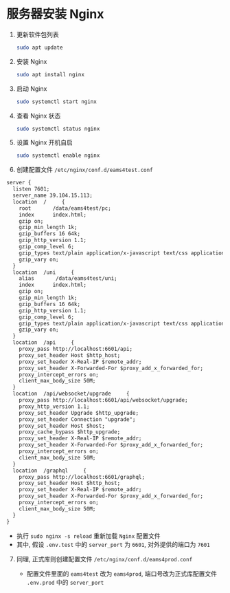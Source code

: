 # 服务器安装 Nginx


1. 更新软件包列表
    ```bash
    sudo apt update
    ```
  
2. 安装 Nginx
    ```bash
    sudo apt install nginx
    ```

3. 启动 Nginx
    ```bash
    sudo systemctl start nginx
    ```

4. 查看 Nginx 状态
    ```bash
    sudo systemctl status nginx
    ```

5. 设置 Nginx 开机自启
    ```bash
    sudo systemctl enable nginx
    ```
  
6.  创建配置文件 `/etc/nginx/conf.d/eams4test.conf`
    
```txt
server {
  listen 7601;
  server_name 39.104.15.113;
  location  /     {
    root       /data/eams4test/pc;
    index      index.html;
    gzip on;
    gzip_min_length 1k;
    gzip_buffers 16 64k;
    gzip_http_version 1.1;
    gzip_comp_level 6;
    gzip_types text/plain application/x-javascript text/css application/xml application/javascript;
    gzip_vary on;
  }
  location  /uni     {
    alias       /data/eams4test/uni;
    index      index.html;
    gzip on;
    gzip_min_length 1k;
    gzip_buffers 16 64k;
    gzip_http_version 1.1;
    gzip_comp_level 6;
    gzip_types text/plain application/x-javascript text/css application/xml application/javascript;
    gzip_vary on;
  }
  location  /api     {
    proxy_pass http://localhost:6601/api;
    proxy_set_header Host $http_host;
    proxy_set_header X-Real-IP $remote_addr;
    proxy_set_header X-Forwarded-For $proxy_add_x_forwarded_for;
    proxy_intercept_errors on;
    client_max_body_size 50M;
  }
  location  /api/websocket/upgrade     {
    proxy_pass http://localhost:6601/api/websocket/upgrade;
	proxy_http_version 1.1;
    proxy_set_header Upgrade $http_upgrade;
    proxy_set_header Connection "upgrade";
    proxy_set_header Host $host;
    proxy_cache_bypass $http_upgrade;
    proxy_set_header X-Real-IP $remote_addr;
    proxy_set_header X-Forwarded-For $proxy_add_x_forwarded_for;
    proxy_intercept_errors on;
    client_max_body_size 50M;
  }
  location  /graphql     {
    proxy_pass http://localhost:6601/graphql;
    proxy_set_header Host $http_host;
    proxy_set_header X-Real-IP $remote_addr;
    proxy_set_header X-Forwarded-For $proxy_add_x_forwarded_for;
    proxy_intercept_errors on;
    client_max_body_size 50M;
  }
}
```
  
  - 执行 `sudo nginx -s reload` 重新加载 `Nginx` 配置文件
  - 其中, 假设 `.env.test` 中的 `server_port` 为 `6601`, 对外提供的端口为 `7601`

7. 同理, 正式库则创建配置文件 `/etc/nginx/conf.d/eams4prod.conf`
    
    - 配置文件里面的 `eams4test` 改为 `eams4prod`, 端口号改为正式库配置文件 `.env.prod` 中的 `server_port`